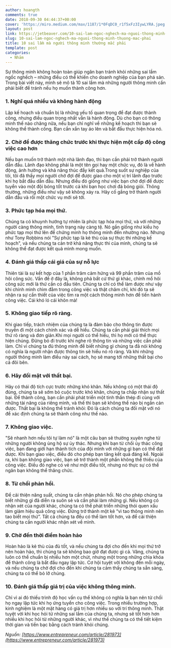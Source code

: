 ```yaml
---
author: hoangth
comments: true
date: 2018-09-30 04:44:37+00:00
cover: 'https://miro.medium.com/max/1187/1*0FqDC0_r1f5xFz3IywLYRA.jpeg'
layout: post
link: https://jetbeaver.com/10-sai-lam-ngoc-nghech-ma-nguoi-thong-minh-thuong-mac-phai/
slug: 10-sai-lam-ngoc-nghech-ma-nguoi-thong-minh-thuong-mac-phai
title: 10 sai lầm mà người thông minh thường mắc phải
template: post
categories:
  - Nhảm
---
```


Sự thông minh không hoàn toàn giúp ngăn bạn tránh khỏi những sai lầm ngốc nghếch – những điều có thể khiến cho doanh nghiệp của bạn phá sản.
Trong bài viết này, mình sẽ mô tả 10 sai lầm mà những người thông minh cần phải biết để tránh nếu họ muốn thành công hơn.

### 1. Nghĩ quá nhiều và không hành động

Lập kế hoạch và chuẩn bị là những yếu tố quan trọng để đạt được thành công, nhưng điều quan trọng nhất vẫn là hành động. Dù cho bạn có thông minh thế nào chăng nữa, nếu bạn chỉ nghĩ về những kế hoạch thì bạn sẽ không thể thành công. Bạn cần xắn tay áo lên và bắt đầu thực hiện hóa nó.

### 2. Chờ để được thăng chức trước khi thực hiện một cấp độ công việc cao hơn

Nếu bạn muốn trở thành một nhà lãnh đạo, thì bạn cần phải trở thành người dẫn đầu. Lãnh đạo không phải là một tên gọi hay một chức vụ, đó là về hành động, ảnh hưởng và khả năng thúc đẩy kết quả.Trong suốt sự nghiệp của tôi, tôi đã thấy mọi người chờ đợi để được giao cho một vị trí lãnh đạo trước khi họ bắt đầu dẫn đầu. Nhưng điều đó giống như việc bạn chờ đợi để được tuyển vào một đội bóng tốt trước cả khi bạn học chơi đá bóng giỏi. Thông thường, những điều như vậy sẽ không xảy ra. Hãy cố gắng trở thành người dẫn đầu và rồi một chức vụ mới sẽ tới.

### 3. Phức tạp hóa mọi thứ.

Chúng ta có khuynh hướng tự nhiên là phức tạp hóa mọi thứ, và với những người càng thông minh, tình trạng này càng tệ. Nó gần giống như kiểu họ phức tạp mọi thứ lên để chứng minh họ thông minh đến nhường nào. Nhưng như Tony Robbins nói "Sự phức tạp là kẻ thù của sự thực thi những kế hoạch", và nếu chúng ta cản trở khả năng thực thi của mình, chúng ta sẽ không thể đạt được kết quả mình mong muốn.

### 4. Đánh giá thấp cái giá của sự nỗ lực

Thiên tài là sự kết hợp của 1 phần trăm cảm hứng và 99 phần trăm của mồ hôi công sức. Vấn đề ở đây là, không phả bất cứ thứ gì khác, chính mồ hôi công sức mới là thứ cần có đầu tiên. Chúng ta chỉ có thể làm được như vậy khi chính mình chìm đằm trong công việc và thật chăm chỉ, khi đó ta sẽ nhận ra sự cần thiết của việc tìm ra một cách thông minh hơn để tiến hành công việc. Cái khó ló cái khôn mà!

### 5. Không giao tiếp rõ ràng.

Khi giao tiếp, trách nhiệm của chúng ta là đảm bảo cho thông tin được truyền đi một cách chính xác và dễ hiểu. Chúng ta cần phải giải thích mọi thứ rõ ràng và đơn giản.Khi mọi người có thể hiểu, thì họ mới có thể thực hiện chúng. Đừng bỏ đi trước khi nghe rõ thông tin và những việc cần phải làm. Chỉ vì chúng ta đủ thông minh để biết những gì chúng ta đã nói không có nghĩa là người nhận được thông tin sẽ hiểu nó rõ ràng. Và khi những người thông minh làm điều này sai cách, họ sẽ mang tới những thất bại cho cả đôi bên.

### 6. Hãy đối mặt với thất bại.

Hãy có thái độ tích cực trước những khó khăn. Nếu không có một thái độ đúng, chúng ta sẽ sớm bỏ cuộc trước khó khăn, chúng ta chấp nhận sự thất bại. Để thành công, bạn cần phải phát triển một tinh thần thép đi cùng với những tài năng của riêng mình, và thế thì bạn sẽ không thể nào bị ngăn cản được. Thất bại là không thể tránh khỏi: Đó là cách chúng ta đối mặt với nó để xác định chúng ta sẽ thành công như thế nào.

### 7. Không giao việc.

"Sẽ nhanh hơn nếu tôi tự làm nó" là một câu bạn sẽ thường xuyên nghe từ những người không ủng hộ sự ủy thác. Nhưng khi bạn từ chối ủy thác công việc, bạn đang giới hạn thành tích của đội mình với những gì bạn có thể đạt được. Khi bạn giao việc, điều đó cho phép bạn tăng kết quả đáng kể. Ngoài ra, khi bạn không giao việc, bạn sẽ trở thành một phần không thể thiếu của công việc. Điều đó nghe có vẻ như một điều tốt, nhưng nó thực sự có thể ngăn bạn không thể thăng chức.

### 8. Từ chối phản hồi.

Để cải thiện năng suất, chúng ta cần nhận phản hồi. Nó cho phép chúng ta biết những gì đã diễn ra suôn sẻ và cần phải làm những gì. Nếu không có nhận xét của người khác, chúng ta có thể phát triển những thói quen xấu làm giảm hiệu quả công việc. Đừng trở thành một kẻ “vì tao thông minh nên tao biết mọi thứ”. Tất cả chúng ta đều có thể làm tốt hơn, và để cải thiện chúng ta cần người khác nhận xét về mình.

### 9. Chờ đến thời điểm hoàn hảo

Hoàn hảo là kẻ thù của đủ tốt, và nếu chúng ta đợi cho đến khi mọi thứ trở nên hoàn hảo, thì chúng ta sẽ không bao giờ đạt được gì cả. Vâng, chúng ta luôn có thể chuẩn bị nhiều hơn một chút, nhưng một trong những chìa khóa để thành công là bắt đầu ngay lập tức.
Cơ hội tuyệt vời không đến mỗi ngày, và nếu chúng ta chờ đợi cho đến khi chúng ta cảm thấy chúng ta sẵn sàng, chúng ta có thể bỏ lỡ chúng.

### 10. Đánh giá thấp giá trị của việc không thông minh.

Chỉ vì ai đó thiếu trình độ học vấn cụ thể không có nghĩa là bạn nên từ chối họ ngay lập tức khi họ ứng tuyển cho công việc. Trong nhiều trường hợp, kinh nghiệm là một mặt hàng có giá trị hơn nhiều so với trí thông minh. Thật tuyệt vời khi học hỏi từ những sai lầm của chúng ta, nhưng sẽ tốt hơn hơn nhiều khi học hỏi từ những người khác, vì như thế chúng ta có thể tiết kiệm thời gian và tiền bạc bằng cách tránh khỏi chúng.

_Nguồn: [https://www.entrepreneur.com/article/281973](https://www.entrepreneur.com/article/281973)_
